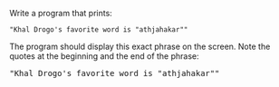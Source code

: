 
Write a program that prints:

```
"Khal Drogo's favorite word is "athjahakar""
```

The program should display this exact phrase on the screen. Note the quotes at the beginning and the end of the phrase:

<pre class='hexlet-basics-output'>
"Khal Drogo's favorite word is "athjahakar""
</pre>
